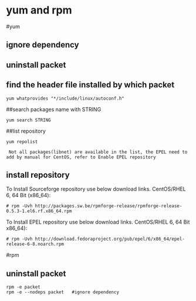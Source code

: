 yum and rpm
==================================
#yum
## ignore dependency

## uninstall packet

## find the header file installed by which packet
```
yum whatprovides "*/include/linux/autoconf.h"
```

##search packages name with STRING
```
yum search STRING
```

##list repository
```
yum repolist 
```
     Not all packages(libnet) are available in the list, the EPEL need to add by manual for CentOS, refer to Enable EPEL repository

## install repository     
To Install Sourceforge repository use below download links.
CentOS/RHEL 6, 64 Bit (x86_64):
```
# rpm -Uvh http://packages.sw.be/rpmforge-release/rpmforge-release-0.5.3-1.el6.rf.x86_64.rpm
```

To Install EPEL repository use below download links.
CentOS/RHEL 6, 64 Bit x86_64):
```
# rpm -Uvh http://download.fedoraproject.org/pub/epel/6/x86_64/epel-release-6-8.noarch.rpm
```


     


#rpm 
## uninstall packet
```
rpm -e packet
rpm -e --nodeps packet   #ignore dependency
```



